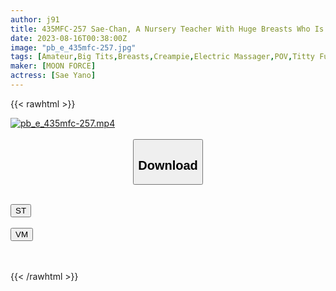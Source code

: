 ```yaml
---
author: j91
title: 435MFC-257 Sae-Chan, A Nursery Teacher With Huge Breasts Who Is Full Of Motherhood With An I-Cup Big Ass A Kindergartener’s Dad Gives A Breastfeeding Handjob In A Nursery Apron♪ A Secret Secret Meeting With A Secret Secret To Mom! 》(Sae Yano)
date: 2023-08-16T00:38:00Z
image: "pb_e_435mfc-257.jpg"
tags: [Amateur,Big Tits,Breasts,Creampie,Electric Massager,POV,Titty Fuck ]
maker: [MOON FORCE]
actress: [Sae Yano]
---
```



{{< rawhtml >}}

<div class="video" data-videoid="O1j2zxD04auZ0LB">
    <a href="javascript:;">
        <img src="https://my.j91.asia/posts/pb_e_435mfc-257/pb_e_435mfc-257.jpg" width="WIDTH" height="HEIGHT" alt="pb_e_435mfc-257.mp4" loading="lazy">
    </a>
</div>

<script type="text/javascript" src="https://j91.asia/asset/on-demand-st.js"></script>

<br>
  <link rel="stylesheet" href="https://j91.asia/asset/bs5.css">
  
  <center>
  <button class="btn btn-primary" type="button" data-bs-toggle="collapse" data-bs-target=".multi-collapse" aria-expanded="false" aria-controls="multiCollapseExample1 multiCollapseExample2"><h2>Download</h2></button></center>
</p>
<div class="row">
  <div class="col">
    <div class="collapse multi-collapse" id="multiCollapseExample1">
      <div class="card card-body">
	      	      <br>
<div class="buttons">  
<a href="https://streamtape.to/v/O1j2zxD04auZ0LB"><button class="btn-hover color-3"><i class="fa fa-download"></i> ST</button></a></div>
    </div>
  </div>
</div>
  <div class="col">
    <div class="collapse multi-collapse" id="multiCollapseExample2">
      <div class="card card-body">
	      <br>
<div class="buttons">
    <a href="https://vidmoly.to/fz3q3qlh8fen.html"><button class="btn-hover color-9"><i class="fa fa-download"></i> VM</button></a></div>
<br><br>
      </div>
    </div>
  </div>
</div>

{{< /rawhtml >}}